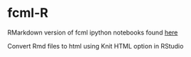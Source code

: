 # fcml-R
RMarkdown version of fcml ipython notebooks found [here]("https://github.com/sdrogers/fcml")

Convert Rmd files  to html using Knit HTML option in RStudio
